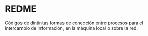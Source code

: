 # REDME

Códigos de dintintas formas de conección entre procesos para el intercambio de información, en la máquina local o sobre la red.


